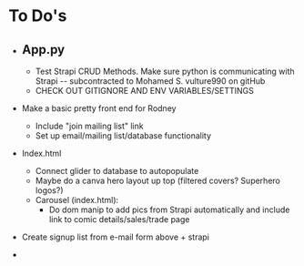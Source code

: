 # To Do's
- App.py
  - 
  - Test Strapi CRUD Methods. Make sure python is communicating with Strapi -- subcontracted to Mohamed S.  vulture990 on gitHub
  - CHECK OUT GITIGNORE AND ENV VARIABLES/SETTINGS

- Make a basic pretty front end for Rodney
    - Include "join mailing list" link
    - Set up email/mailing list/database functionality

- Index.html
  - Connect glider to database to autopopulate 
  - Maybe do a canva hero layout up top (filtered covers? Superhero logos?)
  - Carousel (index.html):
    - Do dom manip to add pics from Strapi automatically and include link to comic details/sales/trade page

- Create signup list from e-mail form above + strapi
- 